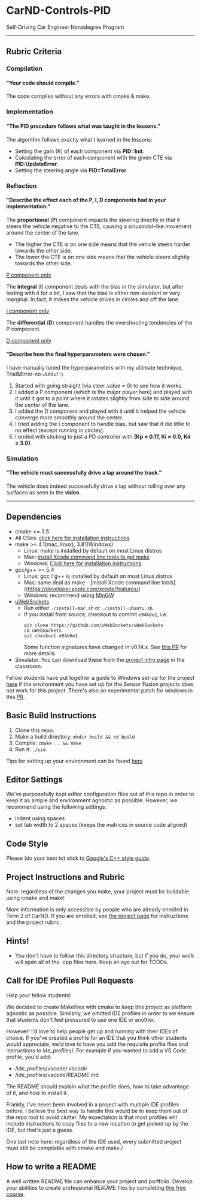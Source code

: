 # CarND-Controls-PID
Self-Driving Car Engineer Nanodegree Program

---

## Rubric Criteria

### Compilation
#### "Your code should compile."

The code compiles without any errors with cmake & make.

### Implementation
#### "The PID procedure follows what was taught in the lessons."

The algorithm follows exactly what I learned in the lessons:
* Setting the gain (K) of each component via **PID::Init**.
* Calculating the error of each component with the given CTE via **PID:UpdateError**.
* Setting the steering angle via **PID::TotalError**.

### Reflection
#### "Describe the effect each of the P, I, D components had in your implementation."

The **proportional** (**P**) component impacts the steering directly in that it steers the vehicle negative to the CTE, causing
a sinusoidal-like movement around the center of the lane.
* The higher the CTE is on one side means that the vehicle steers harder towards the other side.
* The lower the CTE is on one side means that the vehicle steers slightly towards the other side.

[P component only](https://github.com/SSJRicer/SDCE-T2-P4-PID/blob/master/Videos/P_PID.mp4)

The **integral** (**I**) component deals with the bias in the simulator, but after testing with it for a bit,
I saw that the bias is either non-existent or very marginal. In fact, it makes the vehicle drives in circles and off
the lane.

[I component only](https://github.com/SSJRicer/SDCE-T2-P4-PID/blob/master/Videos/I_PID.mp4)

The **differential** (**D**) component handles the overshooting tendencies of the P component.

[D component only](https://github.com/SSJRicer/SDCE-T2-P4-PID/blob/master/Videos/D_PID.mp4)
  

#### "Describe how the final hyperparameters were chosen."

I have manually tuned the hyperparameters with my ultimate technique, Trial&Error-no-Jutsu! :).
1. Started with going straight (via steer_value = 0) to see how it works.
2. I added a P component (which is the major player here) and played with it until it got to a point where it rotates
   slightly from side to side around the center of the lane.
3. I added the D component and played with it until it helped the vehicle converge more smoothly around the center.
4. I tried adding the I component to handle bias, but saw that it did little to no effect (except running in circles).
5. I ended with sticking to just a PD controller with **(Kp = 0.17, Ki = 0.0, Kd = 3.0)**.

### Simulation
#### "The vehicle must successfully drive a lap around the track."

The vehicle does indeed successfully drive a lap without rolling over any surfaces as seen in the **video**.

---

## Dependencies

* cmake >= 3.5
 * All OSes: [click here for installation instructions](https://cmake.org/install/)
* make >= 4.1(mac, linux), 3.81(Windows)
  * Linux: make is installed by default on most Linux distros
  * Mac: [install Xcode command line tools to get make](https://developer.apple.com/xcode/features/)
  * Windows: [Click here for installation instructions](http://gnuwin32.sourceforge.net/packages/make.htm)
* gcc/g++ >= 5.4
  * Linux: gcc / g++ is installed by default on most Linux distros
  * Mac: same deal as make - [install Xcode command line tools]((https://developer.apple.com/xcode/features/)
  * Windows: recommend using [MinGW](http://www.mingw.org/)
* [uWebSockets](https://github.com/uWebSockets/uWebSockets)
  * Run either `./install-mac.sh` or `./install-ubuntu.sh`.
  * If you install from source, checkout to commit `e94b6e1`, i.e.
    ```
    git clone https://github.com/uWebSockets/uWebSockets 
    cd uWebSockets
    git checkout e94b6e1
    ```
    Some function signatures have changed in v0.14.x. See [this PR](https://github.com/udacity/CarND-MPC-Project/pull/3) for more details.
* Simulator. You can download these from the [project intro page](https://github.com/udacity/self-driving-car-sim/releases) in the classroom.

Fellow students have put together a guide to Windows set-up for the project [here](https://s3-us-west-1.amazonaws.com/udacity-selfdrivingcar/files/Kidnapped_Vehicle_Windows_Setup.pdf) if the environment you have set up for the Sensor Fusion projects does not work for this project. There's also an experimental patch for windows in this [PR](https://github.com/udacity/CarND-PID-Control-Project/pull/3).

## Basic Build Instructions

1. Clone this repo.
2. Make a build directory: `mkdir build && cd build`
3. Compile: `cmake .. && make`
4. Run it: `./pid`. 

Tips for setting up your environment can be found [here](https://classroom.udacity.com/nanodegrees/nd013/parts/40f38239-66b6-46ec-ae68-03afd8a601c8/modules/0949fca6-b379-42af-a919-ee50aa304e6a/lessons/f758c44c-5e40-4e01-93b5-1a82aa4e044f/concepts/23d376c7-0195-4276-bdf0-e02f1f3c665d)

## Editor Settings

We've purposefully kept editor configuration files out of this repo in order to
keep it as simple and environment agnostic as possible. However, we recommend
using the following settings:

* indent using spaces
* set tab width to 2 spaces (keeps the matrices in source code aligned)

## Code Style

Please (do your best to) stick to [Google's C++ style guide](https://google.github.io/styleguide/cppguide.html).

## Project Instructions and Rubric

Note: regardless of the changes you make, your project must be buildable using
cmake and make!

More information is only accessible by people who are already enrolled in Term 2
of CarND. If you are enrolled, see [the project page](https://classroom.udacity.com/nanodegrees/nd013/parts/40f38239-66b6-46ec-ae68-03afd8a601c8/modules/f1820894-8322-4bb3-81aa-b26b3c6dcbaf/lessons/e8235395-22dd-4b87-88e0-d108c5e5bbf4/concepts/6a4d8d42-6a04-4aa6-b284-1697c0fd6562)
for instructions and the project rubric.

## Hints!

* You don't have to follow this directory structure, but if you do, your work
  will span all of the .cpp files here. Keep an eye out for TODOs.

## Call for IDE Profiles Pull Requests

Help your fellow students!

We decided to create Makefiles with cmake to keep this project as platform
agnostic as possible. Similarly, we omitted IDE profiles in order to we ensure
that students don't feel pressured to use one IDE or another.

However! I'd love to help people get up and running with their IDEs of choice.
If you've created a profile for an IDE that you think other students would
appreciate, we'd love to have you add the requisite profile files and
instructions to ide_profiles/. For example if you wanted to add a VS Code
profile, you'd add:

* /ide_profiles/vscode/.vscode
* /ide_profiles/vscode/README.md

The README should explain what the profile does, how to take advantage of it,
and how to install it.

Frankly, I've never been involved in a project with multiple IDE profiles
before. I believe the best way to handle this would be to keep them out of the
repo root to avoid clutter. My expectation is that most profiles will include
instructions to copy files to a new location to get picked up by the IDE, but
that's just a guess.

One last note here: regardless of the IDE used, every submitted project must
still be compilable with cmake and make./

## How to write a README
A well written README file can enhance your project and portfolio.  Develop your abilities to create professional README files by completing [this free course](https://www.udacity.com/course/writing-readmes--ud777).

